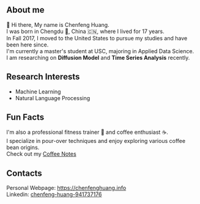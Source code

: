 ## About me
👋 Hi there, My name is Chenfeng Huang. <br>
I was born in Chengdu 🐼, China 🇨🇳, where I lived for 17 years. <br>
In Fall 2017, I moved to the United States to pursue my studies and have been here since. <br>
I'm currently a master's student at USC, majoring in Applied Data Science. <br>
I am researching on **Diffusion Model** and **Time Series Analysis** recently.

## Research Interests
- Machine Learning
- Natural Language Processing

## Fun Facts
I'm also a professional fitness trainer 💪 and coffee enthusiast ☕️. <br>
I specialize in pour-over techniques and enjoy exploring various coffee bean origins. <br>
Check out my [Coffee Notes](https://chenfenghuang.info/blog/)

## Contacts
Personal Webpage: https://chenfenghuang.info <br>
Linkedin: [chenfeng-huang-941737176](https://www.linkedin.com/in/chenfeng-huang-941737176)
